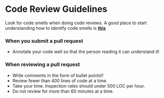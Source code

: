 # Code Review Guidelines

Look for code smells when doing code reviews. A good place to start understanding how to identify code smells is [**this**](https://blog.codinghorror.com/code-smells/)

### When you submit a pull request
 * Annotate your code well so that the person reading it can understand it!

### When reviewing a pull request
 * Write comments in the form of bullet points!!
 * Review fewer than 400 lines of code at a time.
 * Take your time. Inspection rates should under 500 LOC per hour.
 * Do not review for more than 60 minutes at a time.
